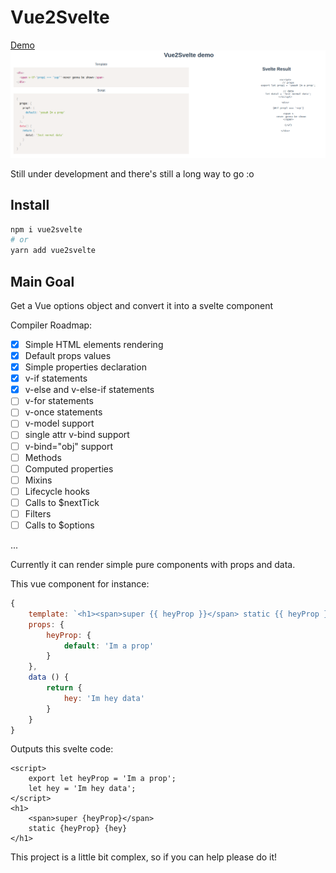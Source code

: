 # Vue2Svelte

[Demo](https://blissful-goldstine-5db493.netlify.com)
[![Demo Image](https://github.com/trickstival/vue2svelte/blob/master/demo/src/assets/demo-print.png?raw=true)](https://blissful-goldstine-5db493.netlify.com)

Still under development and there's still a long way to go :o

## Install

```bash
npm i vue2svelte
# or
yarn add vue2svelte
```

## Main Goal

Get a Vue options object and convert it into a svelte component

Compiler Roadmap:

- [x] Simple HTML elements rendering
- [x] Default props values
- [x] Simple properties declaration
- [x] v-if statements
- [x] v-else and v-else-if statements
- [ ] v-for statements
- [ ] v-once statements
- [ ] v-model support
- [ ] single attr v-bind support
- [ ] v-bind="obj" support
- [ ] Methods
- [ ] Computed properties
- [ ] Mixins
- [ ] Lifecycle hooks
- [ ] Calls to $nextTick
- [ ] Filters
- [ ] Calls to $options

...

Currently it can render simple pure components with props and data.

This vue component for instance:

```js
{
    template: `<h1><span>super {{ heyProp }}</span> static {{ heyProp }} {{ hey }}</h1>`,
    props: {
        heyProp: {
            default: 'Im a prop'
        }
    },
    data () {
        return {
            hey: 'Im hey data'
        }
    }
}
```

Outputs this svelte code:

```svelte
<script>
    export let heyProp = 'Im a prop';
    let hey = 'Im hey data';
</script>
<h1>
    <span>super {heyProp}</span>
    static {heyProp} {hey}
</h1>
```

This project is a little bit complex, so if you can help please do it!
